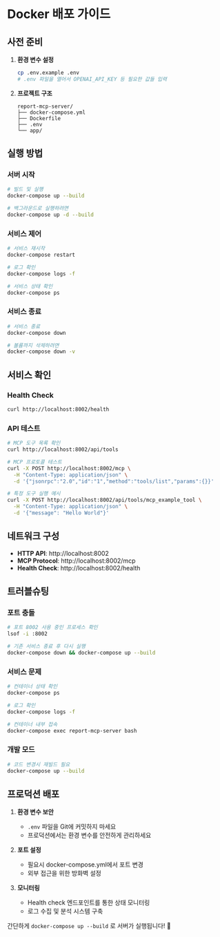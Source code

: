 # Docker 배포 가이드

## 사전 준비

1. **환경 변수 설정**
   ```bash
   cp .env.example .env
   # .env 파일을 열어서 OPENAI_API_KEY 등 필요한 값들 입력
   ```

2. **프로젝트 구조**
   ```
   report-mcp-server/
   ├── docker-compose.yml
   ├── Dockerfile  
   ├── .env
   └── app/
   ```

## 실행 방법

### 서버 시작
```bash
# 빌드 및 실행
docker-compose up --build

# 백그라운드로 실행하려면
docker-compose up -d --build
```

### 서비스 제어
```bash
# 서비스 재시작
docker-compose restart

# 로그 확인
docker-compose logs -f

# 서비스 상태 확인
docker-compose ps
```

### 서비스 종료
```bash
# 서비스 종료
docker-compose down

# 볼륨까지 삭제하려면
docker-compose down -v
```

## 서비스 확인

### Health Check
```bash
curl http://localhost:8002/health
```

### API 테스트
```bash
# MCP 도구 목록 확인
curl http://localhost:8002/api/tools

# MCP 프로토콜 테스트
curl -X POST http://localhost:8002/mcp \
  -H "Content-Type: application/json" \
  -d '{"jsonrpc":"2.0","id":"1","method":"tools/list","params":{}}'

# 특정 도구 실행 예시
curl -X POST http://localhost:8002/api/tools/mcp_example_tool \
  -H "Content-Type: application/json" \
  -d '{"message": "Hello World"}'
```

## 네트워크 구성

- **HTTP API**: http://localhost:8002
- **MCP Protocol**: http://localhost:8002/mcp
- **Health Check**: http://localhost:8002/health

## 트러블슈팅

### 포트 충돌
```bash
# 포트 8002 사용 중인 프로세스 확인
lsof -i :8002

# 기존 서비스 종료 후 다시 실행
docker-compose down && docker-compose up --build
```

### 서비스 문제
```bash
# 컨테이너 상태 확인
docker-compose ps

# 로그 확인
docker-compose logs -f

# 컨테이너 내부 접속
docker-compose exec report-mcp-server bash
```

### 개발 모드
```bash
# 코드 변경시 재빌드 필요
docker-compose up --build
```

## 프로덕션 배포

1. **환경 변수 보안**
   - `.env` 파일을 Git에 커밋하지 마세요
   - 프로덕션에서는 환경 변수를 안전하게 관리하세요

2. **포트 설정**
   - 필요시 docker-compose.yml에서 포트 변경
   - 외부 접근을 위한 방화벽 설정

3. **모니터링**
   - Health check 엔드포인트를 통한 상태 모니터링
   - 로그 수집 및 분석 시스템 구축

간단하게 `docker-compose up --build` 로 서버가 실행됩니다! 🐳